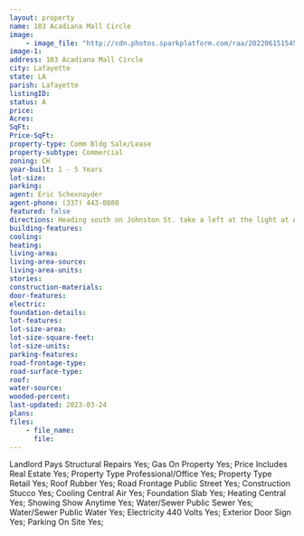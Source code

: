 ```yaml
---
layout: property
name: 103 Acadiana Mall Circle 
image:
    - image_file: "http://cdn.photos.sparkplatform.com/raa/20220615154501711128000000.jpg"
image-1:
address: 103 Acadiana Mall Circle
city: Lafayette
state: LA
parish: Lafayette
listingID: 
status: A
price: 
Acres: 
SqFt: 
Price-SqFt: 
property-type: Comm Bldg Sale/Lease
property-subtype: Commercial
zoning: CH
year-built: 1 - 5 Years
lot-size: 
parking: 
agent: Eric Schexnayder
agent-phone: (337) 443-0880
featured: false
directions: Heading south on Johnston St. take a left at the light at Acadiana Mall Circle. Building is to the right on the opposite side of Barnes and Noble.
building-features: 
cooling: 
heating: 
living-area: 
living-area-source: 
living-area-units: 
stories: 
construction-materials: 
door-features: 
electric: 
foundation-details: 
lot-features: 
lot-size-area: 
lot-size-square-feet: 
lot-size-units: 
parking-features: 
road-frontage-type: 
road-surface-type: 
roof: 
water-source: 
wooded-percent: 
last-updated: 2023-03-24
plans: 
files:
    - file_name:
      file:
---
```

Landlord Pays	Structural Repairs	Yes;
Gas	On Property	Yes;
Price Includes	Real Estate	Yes;
Property Type	Professional/Office	Yes;
Property Type	Retail	Yes;
Roof	Rubber	Yes;
Road Frontage	Public Street	Yes;
Construction	Stucco	Yes;
Cooling	Central Air	Yes;
Foundation	Slab	Yes;
Heating	Central	Yes;
Showing	Show Anytime	Yes;
Water/Sewer	Public Sewer	Yes;
Water/Sewer	Public Water	Yes;
Electricity	440 Volts	Yes;
Exterior	Door Sign	Yes;
Parking	On Site	Yes;

